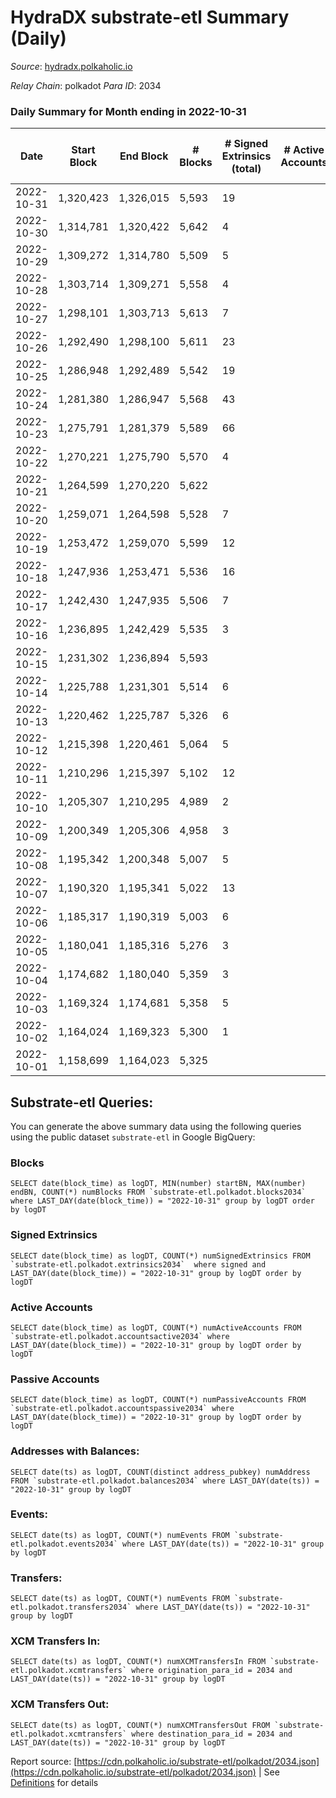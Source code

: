 # HydraDX substrate-etl Summary (Daily)

_Source_: [hydradx.polkaholic.io](https://hydradx.polkaholic.io)

*Relay Chain*: polkadot
*Para ID*: 2034



### Daily Summary for Month ending in 2022-10-31


| Date | Start Block | End Block | # Blocks | # Signed Extrinsics (total) | # Active Accounts | # Passive | # New | # Addresses with Balances | # Events | # Transfers | # XCM Transfers In | # XCM Transfers Out | Issues | 
| ---- | ----------- | --------- | -------- | --------------------------- | ----------------- | --------- | ----- | ------------------------- | -------- | ----------- | ------------------ | ------------------- | ------ |
| 2022-10-31 | 1,320,423 | 1,326,015 | 5,593 | 19 |  |  |  | 21,155 | 17,138 |   |   |   |  |
| 2022-10-30 | 1,314,781 | 1,320,422 | 5,642 | 4 |  |  |  | 21,155 | 17,245 |   |   |   |  |
| 2022-10-29 | 1,309,272 | 1,314,780 | 5,509 | 5 |  |  |  |  | 16,789 |   |   |   |  |
| 2022-10-28 | 1,303,714 | 1,309,271 | 5,558 | 4 |  |  |  |  | 16,993 |   |   |   |  |
| 2022-10-27 | 1,298,101 | 1,303,713 | 5,613 | 7 |  |  |  | 21,154 | 17,174 |   |   |   |  |
| 2022-10-26 | 1,292,490 | 1,298,100 | 5,611 | 23 |  |  |  | 21,153 | 17,139 |   |   |   |  |
| 2022-10-25 | 1,286,948 | 1,292,489 | 5,542 | 19 |  |  |  |  | 16,989 |   |   |   |  |
| 2022-10-24 | 1,281,380 | 1,286,947 | 5,568 | 43 |  |  |  | 21,150 | 17,140 |   |   |   |  |
| 2022-10-23 | 1,275,791 | 1,281,379 | 5,589 | 66 |  |  |  | 21,150 | 17,188 |   |   |   |  |
| 2022-10-22 | 1,270,221 | 1,275,790 | 5,570 | 4 |  |  |  | 21,150 | 17,036 | 3  |   |   |  |
| 2022-10-21 | 1,264,599 | 1,270,220 | 5,622 |  |  |  |  | 21,150 | 17,174 |   |   |   |  |
| 2022-10-20 | 1,259,071 | 1,264,598 | 5,528 | 7 |  |  |  |  | 16,858 |   |   |   |  |
| 2022-10-19 | 1,253,472 | 1,259,070 | 5,599 | 12 |  |  |  |  | 17,132 |   |   |   |  |
| 2022-10-18 | 1,247,936 | 1,253,471 | 5,536 | 16 |  |  |  |  | 16,961 |   |   |   |  |
| 2022-10-17 | 1,242,430 | 1,247,935 | 5,506 | 7 |  |  |  | 21,149 | 16,783 |   |   |   |  |
| 2022-10-16 | 1,236,895 | 1,242,429 | 5,535 | 3 |  |  |  | 21,149 | 16,920 |   |   |   |  |
| 2022-10-15 | 1,231,302 | 1,236,894 | 5,593 |  |  |  |  | 21,149 | 17,023 |   |   |   |  |
| 2022-10-14 | 1,225,788 | 1,231,301 | 5,514 | 6 |  |  |  | 21,149 | 16,869 |   |   |   |  |
| 2022-10-13 | 1,220,462 | 1,225,787 | 5,326 | 6 |  |  |  |  | 16,237 |   |   |   |  |
| 2022-10-12 | 1,215,398 | 1,220,461 | 5,064 | 5 |  |  |  | 21,149 | 15,512 |   |   |   |  |
| 2022-10-11 | 1,210,296 | 1,215,397 | 5,102 | 12 |  |  |  | 21,149 | 15,575 |   |   |   |  |
| 2022-10-10 | 1,205,307 | 1,210,295 | 4,989 | 2 |  |  |  | 21,149 | 15,221 |   |   |   |  |
| 2022-10-09 | 1,200,349 | 1,205,306 | 4,958 | 3 |  |  |  | 21,149 | 15,127 |   |   |   |  |
| 2022-10-08 | 1,195,342 | 1,200,348 | 5,007 | 5 |  |  |  | 21,149 | 15,280 |   |   |   |  |
| 2022-10-07 | 1,190,320 | 1,195,341 | 5,022 | 13 |  |  |  | 21,149 | 15,414 |   |   |   |  |
| 2022-10-06 | 1,185,317 | 1,190,319 | 5,003 | 6 |  |  |  | 21,149 | 15,274 |   |   |   |  |
| 2022-10-05 | 1,180,041 | 1,185,316 | 5,276 | 3 |  |  |  | 21,148 | 16,084 |   |   |   |  |
| 2022-10-04 | 1,174,682 | 1,180,040 | 5,359 | 3 |  |  |  | 21,148 | 16,392 |   |   |   |  |
| 2022-10-03 | 1,169,324 | 1,174,681 | 5,358 | 5 |  |  |  |  | 16,338 |   |   |   |  |
| 2022-10-02 | 1,164,024 | 1,169,323 | 5,300 | 1 |  |  |  |  | 16,150 |   |   |   |  |
| 2022-10-01 | 1,158,699 | 1,164,023 | 5,325 |  |  |  |  |  | 16,284 |   |   |   |  |

## Substrate-etl Queries:
You can generate the above summary data using the following queries using the public dataset `substrate-etl` in Google BigQuery:


### Blocks
```
SELECT date(block_time) as logDT, MIN(number) startBN, MAX(number) endBN, COUNT(*) numBlocks FROM `substrate-etl.polkadot.blocks2034`  where LAST_DAY(date(block_time)) = "2022-10-31" group by logDT order by logDT
```


### Signed Extrinsics
```
SELECT date(block_time) as logDT, COUNT(*) numSignedExtrinsics FROM `substrate-etl.polkadot.extrinsics2034`  where signed and LAST_DAY(date(block_time)) = "2022-10-31" group by logDT order by logDT
```


### Active Accounts
```
SELECT date(block_time) as logDT, COUNT(*) numActiveAccounts FROM `substrate-etl.polkadot.accountsactive2034` where LAST_DAY(date(block_time)) = "2022-10-31" group by logDT order by logDT
```


### Passive Accounts
```
SELECT date(block_time) as logDT, COUNT(*) numPassiveAccounts FROM `substrate-etl.polkadot.accountspassive2034` where LAST_DAY(date(block_time)) = "2022-10-31" group by logDT order by logDT
```


### Addresses with Balances:
```
SELECT date(ts) as logDT, COUNT(distinct address_pubkey) numAddress FROM `substrate-etl.polkadot.balances2034` where LAST_DAY(date(ts)) = "2022-10-31" group by logDT
```


### Events:
```
SELECT date(ts) as logDT, COUNT(*) numEvents FROM `substrate-etl.polkadot.events2034` where LAST_DAY(date(ts)) = "2022-10-31" group by logDT
```


### Transfers:
```
SELECT date(ts) as logDT, COUNT(*) numEvents FROM `substrate-etl.polkadot.transfers2034` where LAST_DAY(date(ts)) = "2022-10-31" group by logDT
```


### XCM Transfers In:
```
SELECT date(ts) as logDT, COUNT(*) numXCMTransfersIn FROM `substrate-etl.polkadot.xcmtransfers` where origination_para_id = 2034 and LAST_DAY(date(ts)) = "2022-10-31" group by logDT
```


### XCM Transfers Out:
```
SELECT date(ts) as logDT, COUNT(*) numXCMTransfersOut FROM `substrate-etl.polkadot.xcmtransfers` where destination_para_id = 2034 and LAST_DAY(date(ts)) = "2022-10-31" group by logDT
```



Report source: [https://cdn.polkaholic.io/substrate-etl/polkadot/2034.json](https://cdn.polkaholic.io/substrate-etl/polkadot/2034.json) | See [Definitions](/DEFINITIONS.md) for details
